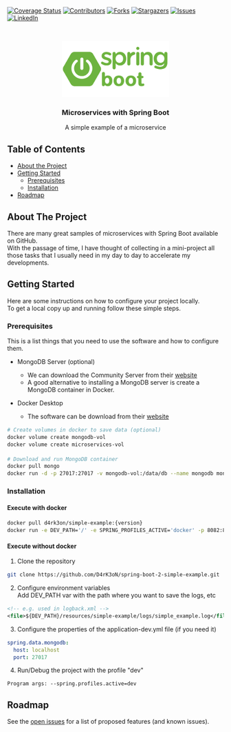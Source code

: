 <!-- PROJECT SHIELDS -->
[![Coverage Status](https://coveralls.io/repos/github/D4rK3oN/spring-boot-2-simple-example/badge.svg?branch=master)](https://coveralls.io/github/D4rK3oN/spring-boot-2-simple-example?branch=master)
[![Contributors][contributors-shield]][contributors-url]
[![Forks][forks-shield]][forks-url]
[![Stargazers][stars-shield]][stars-url]
[![Issues][issues-shield]][issues-url]
[![LinkedIn][linkedin-shield]][linkedin-url]

<!-- LOGO -->
<br />
<p align="center">
  <a href="https://github.com/D4rK3oN/spring-boot-2-simple-example">
    <img src="images/spring-boot.png" alt="logo" width="250" height="130">
  </a>

  <h3 align="center">Microservices with Spring Boot</h3>

  <p align="center">
    A simple example of a microservice
  </p>
</p>

<!-- TABLE OF CONTENTS -->
## Table of Contents

* [About the Project](#about-the-project)
* [Getting Started](#getting-started)
  * [Prerequisites](#prerequisites)
  * [Installation](#installation)
* [Roadmap](#roadmap)

<!-- ABOUT THE PROJECT -->
## About The Project

There are many great samples of microservices with Spring Boot available on GitHub.
<br />
With the passage of time, I have thought of collecting in a mini-project all those tasks that I usually need in my day to day to accelerate my developments.

<!-- GETTING STARTED -->
## Getting Started

Here are some instructions on how to configure your project locally.
<br />
To get a local copy up and running follow these simple steps.

### Prerequisites

This is a list things that you need to use the software and how to configure them.
* MongoDB Server (optional)
    * We can download the Community Server from their [website](https://www.mongodb.com/download-center/community)
    * A good alternative to installing a MongoDB server is create a MongoDB container in Docker.

* Docker Desktop
    * The software can be download from their [website](https://www.docker.com/products/docker-desktop)
```sh
# Create volumes in docker to save data (optional)
docker volume create mongodb-vol
docker volume create microservices-vol

# Download and run MongoDB container
docker pull mongo
docker run -d -p 27017:27017 -v mongodb-vol:/data/db --name mongodb mongo
```

### Installation

#### Execute with docker
```sh
docker pull d4rk3on/simple-example:{version}
docker run -e DEV_PATH='/' -e SPRING_PROFILES_ACTIVE='docker' -p 8082:8082 -v microservices-vol:/resources --link mongodb --name simple-example d4rk3on/simple-example:{version}
```

#### Execute without docker
1. Clone the repository
```sh
git clone https://github.com/D4rK3oN/spring-boot-2-simple-example.git
```

2. Configure environment variables  
Add DEV_PATH var with the path where you want to save the logs, etc
```xml
<!-- e.g. used in logback.xml -->
<file>${DEV_PATH}/resources/simple-example/logs/simple_example.log</file>
```

3. Configure the properties of the application-dev.yml file (if you need it)
```yml
spring.data.mongodb:
  host: localhost
  port: 27017
```

4. Run/Debug the project with the profile "dev"
```text
Program args: --spring.profiles.active=dev
```

<!-- ROADMAP -->
## Roadmap

See the [open issues](https://github.com/D4rK3oN/spring-boot-2-simple-example/issues) for a list of proposed features (and known issues).














<!-- MARKDOWN LINKS & IMAGES : https://www.markdownguide.org/basic-syntax/#reference-style-links -->
[contributors-shield]: https://img.shields.io/github/contributors/D4rK3oN/spring-boot-2-simple-example.svg?style=flat-square
[contributors-url]: https://github.com/D4rK3oN/spring-boot-2-simple-example/graphs/contributors
[forks-shield]: https://img.shields.io/github/forks/D4rK3oN/spring-boot-2-simple-example.svg?style=flat-square
[forks-url]: https://github.com/D4rK3oN/spring-boot-2-simple-example/network/members
[stars-shield]: https://img.shields.io/github/stars/D4rK3oN/spring-boot-2-simple-example.svg?style=flat-square
[stars-url]: https://github.com/D4rK3oN/spring-boot-2-simple-example/stargazers
[issues-shield]: https://img.shields.io/github/issues/D4rK3oN/spring-boot-2-simple-example.svg?style=flat-square
[issues-url]: https://github.com/D4rK3oN/spring-boot-2-simple-example/issues
[linkedin-shield]: https://img.shields.io/badge/-LinkedIn-black.svg?style=flat-square&logo=linkedin&colorB=555
[linkedin-url]: https://www.linkedin.com/in/javier-moreno-alvarez